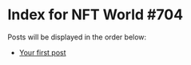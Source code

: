 # Index for NFT World #704
Posts will be displayed in the order below:

- [Your first post](./001-first.md)

